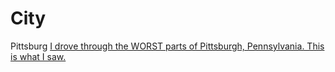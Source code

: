 # City
Pittsburg [I drove through the WORST parts of Pittsburgh, Pennsylvania. This is what I saw.](https://youtu.be/HKdNERIJ0_w)
